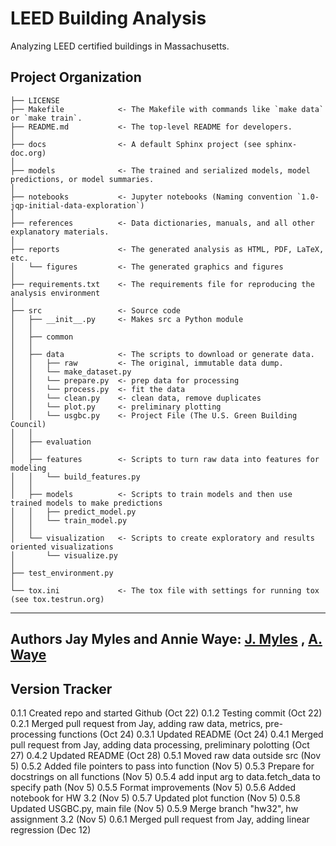 LEED Building Analysis
==============================
Analyzing LEED certified buildings in Massachusetts.

Project Organization
------------

    ├── LICENSE
    ├── Makefile            <- The Makefile with commands like `make data` or `make train`.
    ├── README.md           <- The top-level README for developers.
    │
    ├── docs                <- A default Sphinx project (see sphinx-doc.org)
    │
    ├── models              <- The trained and serialized models, model predictions, or model summaries.
    │
    ├── notebooks           <- Jupyter notebooks (Naming convention `1.0-jqp-initial-data-exploration`)
    │
    ├── references          <- Data dictionaries, manuals, and all other explanatory materials.
    │
    ├── reports             <- The generated analysis as HTML, PDF, LaTeX, etc.
    │   └── figures         <- The generated graphics and figures
    │
    ├── requirements.txt    <- The requirements file for reproducing the analysis environment
    │
    ├── src                 <- Source code
    │   ├── __init__.py     <- Makes src a Python module
    │   │
    │   ├── common
    │   │
    │   ├── data            <- The scripts to download or generate data.
    │   │   ├── raw         <- The original, immutable data dump.
    │   │   └── make_dataset.py
    │   │   └── prepare.py  <- prep data for processing
    │   │   └── process.py  <- fit the data
    │   │   └── clean.py    <- clean data, remove duplicates
    │   │   └── plot.py     <- preliminary plotting
    │   │   └── usgbc.py    <- Project File (The U.S. Green Building Council)
    │   │
    │   ├── evaluation
    │   │
    │   ├── features        <- Scripts to turn raw data into features for modeling
    │   │   └── build_features.py
    │   │
    │   ├── models          <- Scripts to train models and then use trained models to make predictions
    │   │   ├── predict_model.py
    │   │   └── train_model.py
    │   │
    │   └── visualization   <- Scripts to create exploratory and results oriented visualizations
    │       └── visualize.py
    │
    ├── test_environment.py
    │
    └── tox.ini             <- The tox file with settings for running tox (see tox.testrun.org)


--------

## Authors **Jay Myles and Annie Waye**: [J. Myles](https://github.com/j-Myles) , [A. Waye](https://github.com/annie-waye)  

Version Tracker
------------

0.1.1   Created repo and started Github (Oct 22)
0.1.2   Testing commit (Oct 22)
0.2.1   Merged pull request from Jay, adding raw data, metrics, pre-processing functions (Oct 24)
0.3.1   Updated README (Oct 24)
0.4.1   Merged pull request from Jay, adding data processing, preliminary polotting (Oct 27)
0.4.2   Updated README (Oct 28)
0.5.1   Moved raw data outside src (Nov 5)
0.5.2   Added file pointers to pass into function (Nov 5)
0.5.3   Prepare for docstrings on all functions (Nov 5)
0.5.4   add input arg to data.fetch_data to specify path (Nov 5)
0.5.5   Format improvements (Nov 5)
0.5.6   Added notebook for HW 3.2 (Nov 5)
0.5.7   Updated plot function (Nov 5)
0.5.8   Updated USGBC.py, main file  (Nov 5)
0.5.9   Merge branch "hw32", hw assignment 3.2 (Nov 5)
0.6.1   Merged pull request from Jay, adding linear regression (Dec 12)